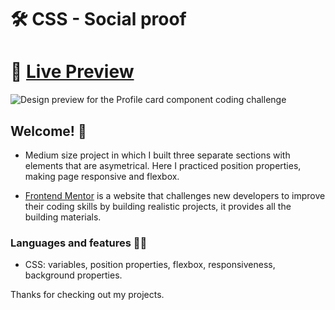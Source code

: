 # 🛠 CSS - Social proof

# 🔗 [Live Preview](https://naughty-banach-9527d2.netlify.app/)
![Design preview for the Profile card component coding challenge](./design/desktop-preview.jpg)

## Welcome! 👋

- Medium size project in which I built three separate sections with elements that are asymetrical. Here I practiced position properties, making page responsive and flexbox.

- [Frontend Mentor](https://www.frontendmentor.io) is a website that challenges new developers to improve their coding skills by building realistic projects, it provides all the building materials.

### Languages and features 👨‍💻 

- CSS: variables, position properties, flexbox, responsiveness, background properties.

Thanks for checking out my projects.
